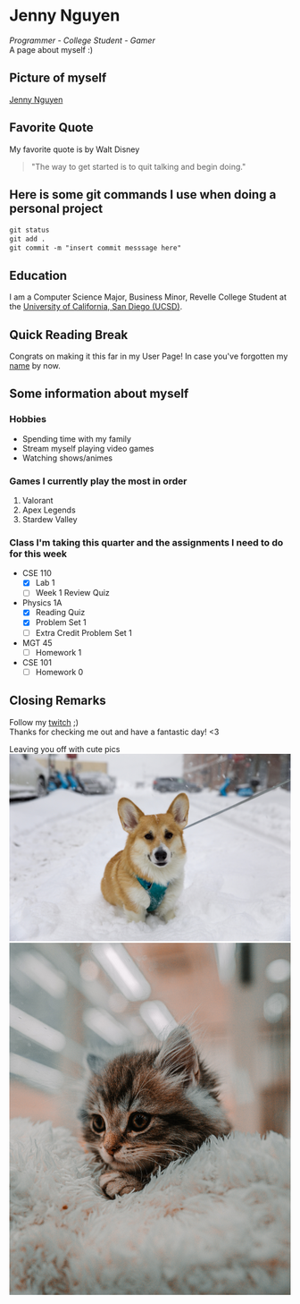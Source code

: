 # **Jenny Nguyen**
*Programmer - College Student - Gamer*  
A page about myself :)

## **Picture of myself**
[Jenny Nguyen](images/JennyNguyen.jpg)

## **Favorite Quote**
My favorite quote is by Walt Disney
> "The way to get started is to quit talking and begin doing."

## **Here is some git commands I use when doing a personal project**
```
git status
git add .
git commit -m "insert commit messsage here"
```
## **Education**
I am a Computer Science Major, Business Minor, Revelle College Student at the [University of California, San Diego (UCSD)](https://ucsd.edu/).

## **Quick Reading Break**
Congrats on making it this far in my User Page! In case you've forgotten my [name](#Jenny-Nguyen) by now. 

## **Some information about myself**
### **Hobbies**
- Spending time with my family
- Stream myself playing video games
- Watching shows/animes
  
### **Games I currently play the most in order**
1. Valorant
2. Apex Legends
3. Stardew Valley

### **Class I'm taking this quarter and the assignments I need to do for this week**
- CSE 110
  - [x] Lab 1
  - [ ] Week 1 Review Quiz 
- Physics 1A
  - [x] Reading Quiz
  - [x] Problem Set 1
  - [ ] Extra Credit Problem Set 1 
- MGT 45
  - [ ] Homework 1
- CSE 101
  - [ ] Homework 0

## Closing Remarks
Follow my [twitch](https://www.twitch.tv/genuine756) ;)  
Thanks for checking me out and have a fantastic day! <3

Leaving you off with cute pics
![cute dog](\images/cute%20dog.jpg)  
![cute dog](\images/cute%20kitten.jpg)  

